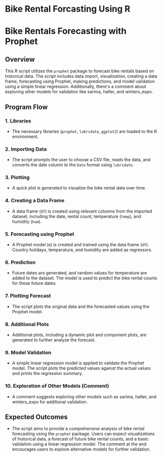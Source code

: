 # Bike Rental Forcasting Using R

# Bike Rentals Forecasting with Prophet

## Overview
This R script utilizes the `prophet` package to forecast bike rentals based on historical data. The script includes data import, visualization, creating a data frame, forecasting using Prophet, making predictions, and model validation using a simple linear regression. Additionally, there's a comment about exploring other models for validation like sarima, halter, and winters_expo.

## Program Flow

### 1. Libraries
- The necessary libraries (`prophet`, `lubridate`, `ggplot2`) are loaded to the R environment.

### 2. Importing Data
- The script prompts the user to choose a CSV file, reads the data, and converts the date column to the `Date` format using `lubridate`.

### 3. Plotting
- A quick plot is generated to visualize the bike rental data over time.

### 4. Creating a Data Frame
- A data frame (`df`) is created using relevant columns from the imported dataset, including the date, rental count, temperature (`temp`), and humidity (`hum`).

### 5. Forecasting using Prophet
- A Prophet model (`m`) is created and trained using the data frame (`df`). Country holidays, temperature, and humidity are added as regressors.

### 6. Prediction
- Future dates are generated, and random values for temperature are added to the dataset. The model is used to predict the bike rental counts for these future dates.

### 7. Plotting Forecast
- The script plots the original data and the forecasted values using the Prophet model.

### 8. Additional Plots
- Additional plots, including a dynamic plot and component plots, are generated to further analyze the forecast.

### 9. Model Validation
- A simple linear regression model is applied to validate the Prophet model. The script plots the predicted values against the actual values and prints the regression summary.

### 10. Exploration of Other Models (Comment)
- A comment suggests exploring other models such as sarima, halter, and winters_expo for additional validation.

## Expected Outcomes
- The script aims to provide a comprehensive analysis of bike rental forecasting using the `prophet` package. Users can expect visualizations of historical data, a forecast of future bike rental counts, and a basic validation using a linear regression model. The comment at the end encourages users to explore alternative models for further validation.


